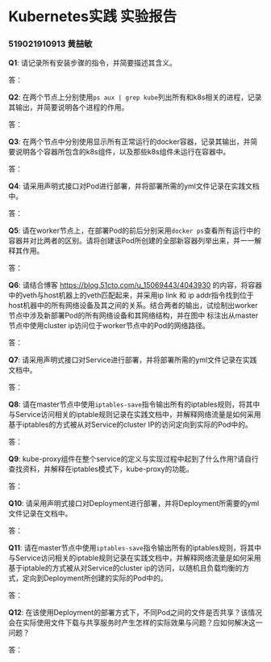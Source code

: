 # Kubernetes实践 实验报告

### 519021910913 黄喆敏

**Q1**: 请记录所有安装步骤的指令，并简要描述其含义。

答：



**Q2**: 在两个节点上分别使用`ps aux | grep kube`列出所有和k8s相关的进程，记录其输出，并简要说明各个进程的作用。

答：



**Q3**: 在两个节点中分别使用显示所有正常运行的docker容器，记录其输出，并简要说明各个容器所包含的k8s组件，以及那些k8s组件未运行在容器中。

答：



**Q4**: 请采用声明式接口对Pod进行部署，并将部署所需的yml文件记录在实践文档中。

答：



**Q5**: 请在worker节点上，在部署Pod的前后分别采用`docker ps`查看所有运行中的容器并对比两者的区别。请将创建该Pod所创建的全部新容器列举出来，并一一解释其作用。

答：



**Q6**: 请结合博客 https://blog.51cto.com/u_15069443/4043930 的内容，将容器中的veth与host机器上的veth匹配起来，并采用ip link 和 ip addr指令找到位于host机器中的所有网络设备及其之间的关系。结合两者的输出，试绘制出worker节点中涉及新部署Pod的所有网络设备和其网络结构，并在图中 标注出从master节点中使用cluster ip访问位于worker节点中的Pod的网络路径。

答：



**Q7**: 请采用声明式接口对Service进行部署，并将部署所需的yml文件记录在实践文档中。

答：



**Q8**: 请在master节点中使用`iptables-save`指令输出所有的iptables规则，将其中与Service访问相关的iptable规则记录在实践文档中，并解释网络流量是如何采用基于iptables的方式被从对Service的cluster IP的访问定向到实际的Pod中的。

答：



**Q9**: kube-proxy组件在整个service的定义与实现过程中起到了什么作用?请自行查找资料，并解释在iptables模式下，kube-proxy的功能。

答：



**Q10**: 请采用声明式接口对Deployment进行部署，并将Deployment所需要的yml文件记录在文档中。

答：



**Q11**: 请在master节点中使用`iptables-save`指令输出所有的iptables规则，将其中与Service访问相关的iptable规则记录在实践文档中，并解释网络流量是如何采用基于iptable的方式被从对Service的cluster ip的访问，以随机且负载均衡的方式，定向到Deployment所创建的实际的Pod中的。

答：



**Q12**: 在该使用Deployment的部署方式下，不同Pod之间的文件是否共享？该情况会在实际使用文件下载与共享服务时产生怎样的实际效果与问题？应如何解决这一问题？

答：

